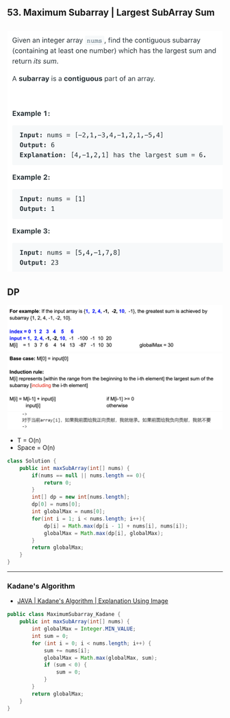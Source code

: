 ## 53. Maximum Subarray      |       Largest SubArray Sum
![](img/2021-08-09-02-33-59.png)
---

## DP

![](img/2021-08-17-21-15-46.png)
![](img/2021-08-17-21-17-35.png)
![](img/2023-02-05-22-49-36.png)

- T = O(n)
- Space = O(n)


```java
class Solution {
    public int maxSubArray(int[] nums) {
        if(nums == null || nums.length == 0){
            return 0;
        }
        int[] dp = new int[nums.length];
        dp[0] = nums[0];
        int globalMax = nums[0];
        for(int i = 1; i < nums.length; i++){
            dp[i] = Math.max(dp[i - 1] + nums[i], nums[i]);
            globalMax = Math.max(dp[i], globalMax);
        }
        return globalMax;
    }
}
```

---

### Kadane's Algorithm

- [JAVA | Kadane's Algorithm | Explanation Using Image](https://leetcode.com/problems/maximum-subarray/discuss/1595097/JAVA-or-Kadane's-Algorithm-or-Explanation-Using-Image)


```java
public class MaximumSubarray_Kadane {
    public int maxSubArray(int[] nums) {
        int globalMax = Integer.MIN_VALUE;
        int sum = 0;
        for (int i = 0; i < nums.length; i++) {
            sum += nums[i];
            globalMax = Math.max(globalMax, sum);
            if (sum < 0) {
                sum = 0;
            }
        }
        return globalMax;
    }
}
```